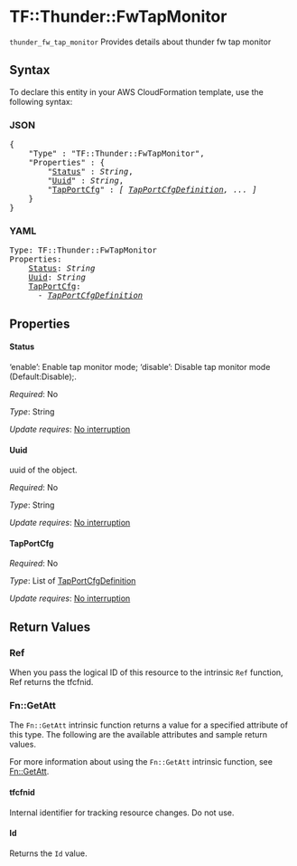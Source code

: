 # TF::Thunder::FwTapMonitor

`thunder_fw_tap_monitor` Provides details about thunder fw tap monitor

## Syntax

To declare this entity in your AWS CloudFormation template, use the following syntax:

### JSON

<pre>
{
    "Type" : "TF::Thunder::FwTapMonitor",
    "Properties" : {
        "<a href="#status" title="Status">Status</a>" : <i>String</i>,
        "<a href="#uuid" title="Uuid">Uuid</a>" : <i>String</i>,
        "<a href="#tapportcfg" title="TapPortCfg">TapPortCfg</a>" : <i>[ <a href="tapportcfgdefinition.md">TapPortCfgDefinition</a>, ... ]</i>
    }
}
</pre>

### YAML

<pre>
Type: TF::Thunder::FwTapMonitor
Properties:
    <a href="#status" title="Status">Status</a>: <i>String</i>
    <a href="#uuid" title="Uuid">Uuid</a>: <i>String</i>
    <a href="#tapportcfg" title="TapPortCfg">TapPortCfg</a>: <i>
      - <a href="tapportcfgdefinition.md">TapPortCfgDefinition</a></i>
</pre>

## Properties

#### Status

‘enable’: Enable tap monitor mode; ‘disable’: Disable tap monitor mode (Default:Disable);.

_Required_: No

_Type_: String

_Update requires_: [No interruption](https://docs.aws.amazon.com/AWSCloudFormation/latest/UserGuide/using-cfn-updating-stacks-update-behaviors.html#update-no-interrupt)

#### Uuid

uuid of the object.

_Required_: No

_Type_: String

_Update requires_: [No interruption](https://docs.aws.amazon.com/AWSCloudFormation/latest/UserGuide/using-cfn-updating-stacks-update-behaviors.html#update-no-interrupt)

#### TapPortCfg

_Required_: No

_Type_: List of <a href="tapportcfgdefinition.md">TapPortCfgDefinition</a>

_Update requires_: [No interruption](https://docs.aws.amazon.com/AWSCloudFormation/latest/UserGuide/using-cfn-updating-stacks-update-behaviors.html#update-no-interrupt)

## Return Values

### Ref

When you pass the logical ID of this resource to the intrinsic `Ref` function, Ref returns the tfcfnid.

### Fn::GetAtt

The `Fn::GetAtt` intrinsic function returns a value for a specified attribute of this type. The following are the available attributes and sample return values.

For more information about using the `Fn::GetAtt` intrinsic function, see [Fn::GetAtt](https://docs.aws.amazon.com/AWSCloudFormation/latest/UserGuide/intrinsic-function-reference-getatt.html).

#### tfcfnid

Internal identifier for tracking resource changes. Do not use.

#### Id

Returns the <code>Id</code> value.

